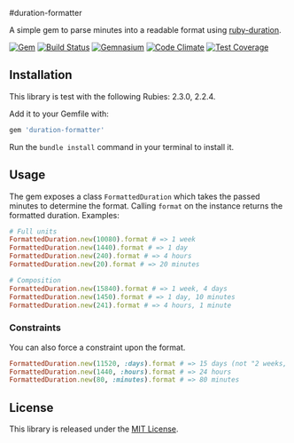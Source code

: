 #duration-formatter

A simple gem to parse minutes into a readable format using [ruby-duration](https://github.com/peleteiro/ruby-duration).

[![Gem](https://img.shields.io/gem/v/duration-formatter.svg?style=flat-square)](http://rubygems.org/gems/duration-formatter)
[![Build Status](https://img.shields.io/travis/richardvenneman/duration-formatter/master.svg?style=flat-square)](https://travis-ci.org/richardvenneman/duration-formatter)
[![Gemnasium](https://img.shields.io/gemnasium/richardvenneman/duration-formatter.svg?style=flat-square)](https://gemnasium.com/richardvenneman/duration-formatter)
[![Code Climate](https://img.shields.io/codeclimate/github/richardvenneman/duration-formatter.svg?style=flat-square)](https://codeclimate.com/github/richardvenneman/duration-formatter)
[![Test Coverage](https://img.shields.io/codeclimate/coverage/github/richardvenneman/duration-formatter.svg?style=flat-square)](https://codeclimate.com/github/richardvenneman/duration-formatter/coverage)

## Installation

This library is test with the following Rubies: 2.3.0, 2.2.4.

Add it to your Gemfile with:

```ruby
gem 'duration-formatter'
```

Run the `bundle install` command in your terminal to install it.

## Usage

The gem exposes a class `FormattedDuration` which takes the passed minutes to determine the format. Calling `format` on the instance  returns the formatted duration. Examples:

```ruby
# Full units
FormattedDuration.new(10080).format # => 1 week
FormattedDuration.new(1440).format # => 1 day
FormattedDuration.new(240).format # => 4 hours
FormattedDuration.new(20).format # => 20 minutes

# Composition
FormattedDuration.new(15840).format # => 1 week, 4 days
FormattedDuration.new(1450).format # => 1 day, 10 minutes
FormattedDuration.new(241).format # => 4 hours, 1 minute
```

### Constraints

You can also force a constraint upon the format.

```ruby
FormattedDuration.new(11520, :days).format # => 15 days (not "2 weeks, 1 day")
FormattedDuration.new(1440, :hours).format # => 24 hours
FormattedDuration.new(80, :minutes).format # => 80 minutes
```

## License

This library is released under the [MIT License](http://www.opensource.org/licenses/MIT).
